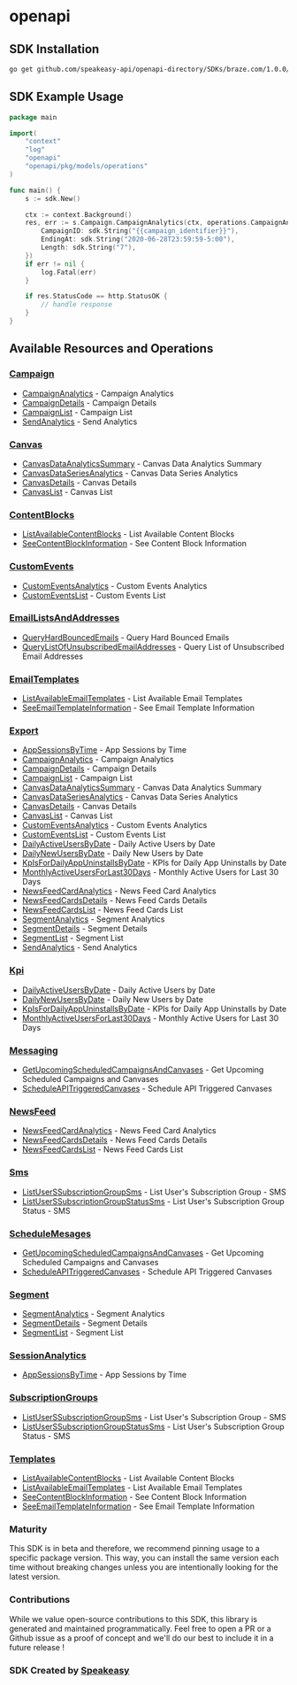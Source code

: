 # openapi

<!-- Start SDK Installation -->
## SDK Installation

```bash
go get github.com/speakeasy-api/openapi-directory/SDKs/braze.com/1.0.0/go
```
<!-- End SDK Installation -->

## SDK Example Usage
<!-- Start SDK Example Usage -->
```go
package main

import(
	"context"
	"log"
	"openapi"
	"openapi/pkg/models/operations"
)

func main() {
    s := sdk.New()

    ctx := context.Background()
    res, err := s.Campaign.CampaignAnalytics(ctx, operations.CampaignAnalyticsRequest{
        CampaignID: sdk.String("{{campaign_identifier}}"),
        EndingAt: sdk.String("2020-06-28T23:59:59-5:00"),
        Length: sdk.String("7"),
    })
    if err != nil {
        log.Fatal(err)
    }

    if res.StatusCode == http.StatusOK {
        // handle response
    }
}
```
<!-- End SDK Example Usage -->

<!-- Start SDK Available Operations -->
## Available Resources and Operations


### [Campaign](docs/campaign/README.md)

* [CampaignAnalytics](docs/campaign/README.md#campaignanalytics) - Campaign Analytics
* [CampaignDetails](docs/campaign/README.md#campaigndetails) - Campaign Details
* [CampaignList](docs/campaign/README.md#campaignlist) - Campaign List
* [SendAnalytics](docs/campaign/README.md#sendanalytics) - Send Analytics

### [Canvas](docs/canvas/README.md)

* [CanvasDataAnalyticsSummary](docs/canvas/README.md#canvasdataanalyticssummary) - Canvas Data Analytics Summary
* [CanvasDataSeriesAnalytics](docs/canvas/README.md#canvasdataseriesanalytics) - Canvas Data Series Analytics
* [CanvasDetails](docs/canvas/README.md#canvasdetails) - Canvas Details
* [CanvasList](docs/canvas/README.md#canvaslist) - Canvas List

### [ContentBlocks](docs/contentblocks/README.md)

* [ListAvailableContentBlocks](docs/contentblocks/README.md#listavailablecontentblocks) - List Available Content Blocks
* [SeeContentBlockInformation](docs/contentblocks/README.md#seecontentblockinformation) - See Content Block Information

### [CustomEvents](docs/customevents/README.md)

* [CustomEventsAnalytics](docs/customevents/README.md#customeventsanalytics) - Custom Events Analytics
* [CustomEventsList](docs/customevents/README.md#customeventslist) - Custom Events List

### [EmailListsAndAddresses](docs/emaillistsandaddresses/README.md)

* [QueryHardBouncedEmails](docs/emaillistsandaddresses/README.md#queryhardbouncedemails) - Query Hard Bounced Emails
* [QueryListOfUnsubscribedEmailAddresses](docs/emaillistsandaddresses/README.md#querylistofunsubscribedemailaddresses) - Query List of Unsubscribed Email Addresses

### [EmailTemplates](docs/emailtemplates/README.md)

* [ListAvailableEmailTemplates](docs/emailtemplates/README.md#listavailableemailtemplates) - List Available Email Templates
* [SeeEmailTemplateInformation](docs/emailtemplates/README.md#seeemailtemplateinformation) - See Email Template Information

### [Export](docs/export/README.md)

* [AppSessionsByTime](docs/export/README.md#appsessionsbytime) - App Sessions by Time
* [CampaignAnalytics](docs/export/README.md#campaignanalytics) - Campaign Analytics
* [CampaignDetails](docs/export/README.md#campaigndetails) - Campaign Details
* [CampaignList](docs/export/README.md#campaignlist) - Campaign List
* [CanvasDataAnalyticsSummary](docs/export/README.md#canvasdataanalyticssummary) - Canvas Data Analytics Summary
* [CanvasDataSeriesAnalytics](docs/export/README.md#canvasdataseriesanalytics) - Canvas Data Series Analytics
* [CanvasDetails](docs/export/README.md#canvasdetails) - Canvas Details
* [CanvasList](docs/export/README.md#canvaslist) - Canvas List
* [CustomEventsAnalytics](docs/export/README.md#customeventsanalytics) - Custom Events Analytics
* [CustomEventsList](docs/export/README.md#customeventslist) - Custom Events List
* [DailyActiveUsersByDate](docs/export/README.md#dailyactiveusersbydate) - Daily Active Users by Date
* [DailyNewUsersByDate](docs/export/README.md#dailynewusersbydate) - Daily New Users by Date
* [KpIsForDailyAppUninstallsByDate](docs/export/README.md#kpisfordailyappuninstallsbydate) - KPIs for Daily App Uninstalls by Date
* [MonthlyActiveUsersForLast30Days](docs/export/README.md#monthlyactiveusersforlast30days) - Monthly Active Users for Last 30 Days
* [NewsFeedCardAnalytics](docs/export/README.md#newsfeedcardanalytics) - News Feed Card Analytics
* [NewsFeedCardsDetails](docs/export/README.md#newsfeedcardsdetails) - News Feed Cards Details
* [NewsFeedCardsList](docs/export/README.md#newsfeedcardslist) - News Feed Cards List
* [SegmentAnalytics](docs/export/README.md#segmentanalytics) - Segment Analytics
* [SegmentDetails](docs/export/README.md#segmentdetails) - Segment Details
* [SegmentList](docs/export/README.md#segmentlist) - Segment List
* [SendAnalytics](docs/export/README.md#sendanalytics) - Send Analytics

### [Kpi](docs/kpi/README.md)

* [DailyActiveUsersByDate](docs/kpi/README.md#dailyactiveusersbydate) - Daily Active Users by Date
* [DailyNewUsersByDate](docs/kpi/README.md#dailynewusersbydate) - Daily New Users by Date
* [KpIsForDailyAppUninstallsByDate](docs/kpi/README.md#kpisfordailyappuninstallsbydate) - KPIs for Daily App Uninstalls by Date
* [MonthlyActiveUsersForLast30Days](docs/kpi/README.md#monthlyactiveusersforlast30days) - Monthly Active Users for Last 30 Days

### [Messaging](docs/messaging/README.md)

* [GetUpcomingScheduledCampaignsAndCanvases](docs/messaging/README.md#getupcomingscheduledcampaignsandcanvases) - Get Upcoming Scheduled Campaigns and Canvases
* [ScheduleAPITriggeredCanvases](docs/messaging/README.md#scheduleapitriggeredcanvases) - Schedule API Triggered Canvases

### [NewsFeed](docs/newsfeed/README.md)

* [NewsFeedCardAnalytics](docs/newsfeed/README.md#newsfeedcardanalytics) - News Feed Card Analytics
* [NewsFeedCardsDetails](docs/newsfeed/README.md#newsfeedcardsdetails) - News Feed Cards Details
* [NewsFeedCardsList](docs/newsfeed/README.md#newsfeedcardslist) - News Feed Cards List

### [Sms](docs/sms/README.md)

* [ListUserSSubscriptionGroupSms](docs/sms/README.md#listuserssubscriptiongroupsms) - List User's Subscription Group - SMS
* [ListUserSSubscriptionGroupStatusSms](docs/sms/README.md#listuserssubscriptiongroupstatussms) - List User's  Subscription Group Status - SMS

### [ScheduleMesages](docs/schedulemesages/README.md)

* [GetUpcomingScheduledCampaignsAndCanvases](docs/schedulemesages/README.md#getupcomingscheduledcampaignsandcanvases) - Get Upcoming Scheduled Campaigns and Canvases
* [ScheduleAPITriggeredCanvases](docs/schedulemesages/README.md#scheduleapitriggeredcanvases) - Schedule API Triggered Canvases

### [Segment](docs/segment/README.md)

* [SegmentAnalytics](docs/segment/README.md#segmentanalytics) - Segment Analytics
* [SegmentDetails](docs/segment/README.md#segmentdetails) - Segment Details
* [SegmentList](docs/segment/README.md#segmentlist) - Segment List

### [SessionAnalytics](docs/sessionanalytics/README.md)

* [AppSessionsByTime](docs/sessionanalytics/README.md#appsessionsbytime) - App Sessions by Time

### [SubscriptionGroups](docs/subscriptiongroups/README.md)

* [ListUserSSubscriptionGroupSms](docs/subscriptiongroups/README.md#listuserssubscriptiongroupsms) - List User's Subscription Group - SMS
* [ListUserSSubscriptionGroupStatusSms](docs/subscriptiongroups/README.md#listuserssubscriptiongroupstatussms) - List User's  Subscription Group Status - SMS

### [Templates](docs/templates/README.md)

* [ListAvailableContentBlocks](docs/templates/README.md#listavailablecontentblocks) - List Available Content Blocks
* [ListAvailableEmailTemplates](docs/templates/README.md#listavailableemailtemplates) - List Available Email Templates
* [SeeContentBlockInformation](docs/templates/README.md#seecontentblockinformation) - See Content Block Information
* [SeeEmailTemplateInformation](docs/templates/README.md#seeemailtemplateinformation) - See Email Template Information
<!-- End SDK Available Operations -->

### Maturity

This SDK is in beta and therefore, we recommend pinning usage to a specific package version.
This way, you can install the same version each time without breaking changes unless you are intentionally
looking for the latest version.

### Contributions

While we value open-source contributions to this SDK, this library is generated and maintained programmatically.
Feel free to open a PR or a Github issue as a proof of concept and we'll do our best to include it in a future release !

### SDK Created by [Speakeasy](https://docs.speakeasyapi.dev/docs/using-speakeasy/client-sdks)
